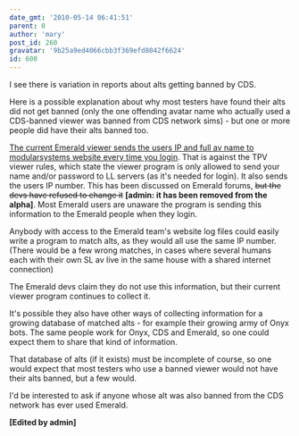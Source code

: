 ```yaml
---
date_gmt: '2010-05-14 06:41:51'
parent: 0
author: 'mary'
post_id: 260
gravatar: '9b25a9ed4066cbb3f369efd8042f6624'
id: 600
---
```


I see there is variation in reports about alts getting banned by CDS.

Here is a possible explanation about why most testers have found their alts did not get banned (only the one offending avatar name who actually used a CDS-banned viewer was banned from CDS network sims) - but one or more people did have their alts banned too.

<a href="http://modularsystems.sl/index.php?option=com_agora&task=topic&id=3133&Itemid=2" rel="nofollow">The current Emerald viewer sends the users IP and full av name to modularsystems website every time you login</a>. That is against the TPV viewer rules, which state the viewer program is only allowed to send your name and/or password to LL servers (as it's needed for login). It also sends the users IP number. This has been discussed on Emerald forums, <s>but the devs have refused to change it</s> <b>[admin: it has been removed from the alpha]</b>. Most Emerald users are unaware the program is sending this information to the Emerald people when they login.

Anybody with access to the Emerald team's website log files could easily write a program to match alts, as they would all use the same IP number. (There would be a few wrong matches, in cases where several humans each with their own SL av live in the same house with a shared internet connection)

The Emerald devs claim they do not use this information, but their current viewer program continues to collect it.

It's possible they also have other ways of collecting information for a growing database of matched alts - for example their growing army of Onyx bots. The same people work for Onyx, CDS and Emerald, so one could expect them to share that kind of information.

That database of alts (if it exists) must be incomplete of course, so one would expect that most testers who use a banned viewer would not have their alts banned, but a few would.

I'd be interested to ask if anyone whose alt was also banned from the CDS network has ever used Emerald.

<b>[Edited by admin]</b>